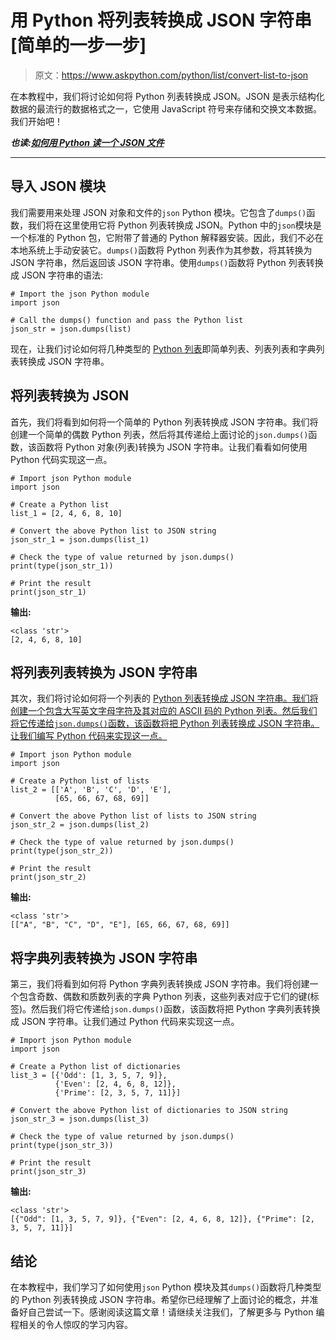 # 用 Python 将列表转换成 JSON 字符串[简单的一步一步]

> 原文：<https://www.askpython.com/python/list/convert-list-to-json>

在本教程中，我们将讨论如何将 Python 列表转换成 JSON。JSON 是表示结构化数据的最流行的数据格式之一，它使用 JavaScript 符号来存储和交换文本数据。我们开始吧！

***也读:[如何用 Python 读一个 JSON 文件](https://www.askpython.com/python/examples/read-a-json-file-in-python)***

* * *

## 导入 JSON 模块

我们需要用来处理 JSON 对象和文件的`json` Python 模块。它包含了`dumps()`函数，我们将在这里使用它将 Python 列表转换成 JSON。Python 中的`json`模块是一个标准的 Python 包，它附带了普通的 Python 解释器安装。因此，我们不必在本地系统上手动安装它。`dumps()`函数将 Python 列表作为其参数，将其转换为 JSON 字符串，然后返回该 JSON 字符串。使用`dumps()`函数将 Python 列表转换成 JSON 字符串的语法:

```
# Import the json Python module
import json

# Call the dumps() function and pass the Python list
json_str = json.dumps(list)

```

现在，让我们讨论如何将几种类型的 [Python 列表](https://www.askpython.com/python/difference-between-python-list-vs-array)即简单列表、列表列表和字典列表转换成 JSON 字符串。

## 将列表转换为 JSON

首先，我们将看到如何将一个简单的 Python 列表转换成 JSON 字符串。我们将创建一个简单的偶数 Python 列表，然后将其传递给上面讨论的`json.dumps()`函数，该函数将 Python 对象(列表)转换为 JSON 字符串。让我们看看如何使用 Python 代码实现这一点。

```
# Import json Python module
import json

# Create a Python list
list_1 = [2, 4, 6, 8, 10]

# Convert the above Python list to JSON string
json_str_1 = json.dumps(list_1)

# Check the type of value returned by json.dumps()
print(type(json_str_1))

# Print the result
print(json_str_1)

```

**输出:**

```
<class 'str'>
[2, 4, 6, 8, 10]

```

## 将列表列表转换为 JSON 字符串

其次，我们将讨论如何将一个列表的 [Python 列表转换成 JSON 字符串。我们将创建一个包含大写英文字母字符及其对应的 ASCII 码的 Python 列表。然后我们将它传递给`json.dumps()`函数，该函数将把 Python 列表转换成 JSON 字符串。让我们编写 Python 代码来实现这一点。](https://www.askpython.com/python/examples/linked-lists-in-python)

```
# Import json Python module
import json

# Create a Python list of lists
list_2 = [['A', 'B', 'C', 'D', 'E'],
          [65, 66, 67, 68, 69]]

# Convert the above Python list of lists to JSON string
json_str_2 = json.dumps(list_2)

# Check the type of value returned by json.dumps()
print(type(json_str_2))

# Print the result
print(json_str_2)

```

**输出:**

```
<class 'str'>
[["A", "B", "C", "D", "E"], [65, 66, 67, 68, 69]]

```

## 将字典列表转换为 JSON 字符串

第三，我们将看到如何将 Python 字典列表转换成 JSON 字符串。我们将创建一个包含奇数、偶数和质数列表的字典 Python 列表，这些列表对应于它们的键(标签)。然后我们将它传递给`json.dumps()`函数，该函数将把 Python 字典列表转换成 JSON 字符串。让我们通过 Python 代码来实现这一点。

```
# Import json Python module
import json

# Create a Python list of dictionaries
list_3 = [{'Odd': [1, 3, 5, 7, 9]},
          {'Even': [2, 4, 6, 8, 12]},
          {'Prime': [2, 3, 5, 7, 11]}]

# Convert the above Python list of dictionaries to JSON string
json_str_3 = json.dumps(list_3)

# Check the type of value returned by json.dumps()
print(type(json_str_3))

# Print the result
print(json_str_3)

```

**输出:**

```
<class 'str'>
[{"Odd": [1, 3, 5, 7, 9]}, {"Even": [2, 4, 6, 8, 12]}, {"Prime": [2, 3, 5, 7, 11]}]

```

## 结论

在本教程中，我们学习了如何使用`json` Python 模块及其`dumps()`函数将几种类型的 Python 列表转换成 JSON 字符串。希望你已经理解了上面讨论的概念，并准备好自己尝试一下。感谢阅读这篇文章！请继续关注我们，了解更多与 Python 编程相关的令人惊叹的学习内容。